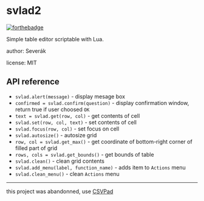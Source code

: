 svlad2
======

[![forthebadge](http://forthebadge.com/images/badges/designed-in-ms-paint.svg)](http://forthebadge.com)

Simple table editor scriptable with Lua.

author: Severák

license: MIT

## API reference

 - `svlad.alert(message)` - display mesage box
 - `confirmed = svlad.confirm(question)` -  display confirmation window, return true if user choosed `OK`
 - `text = svlad.get(row, col)` - get contents of cell
 - `svlad.set(row, col, text)` - set contents of cell
 - `svlad.focus(row, col)` - set focus on cell
 - `svlad.autosize()` - autosize grid
 - `row, col = svlad.get_max()` - get coordinate of bottom-right corner of filled part of grid
 - `rows, cols = svlad.get_bounds()` - get bounds of table
 - `svlad.clean()` - clean grid contents
 - `svlad.add_menu(label, function_name)` - adds item to `Actions` menu
 - `svlad.clean_menu()` - clean `Actions` menu


---

this project was abandonned, use [CSVPad](http://www.trustfm.net/GeneralTools/CSVpad.php)
